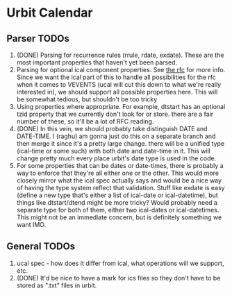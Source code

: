 # Urbit Calendar

## Parser TODOs

1. (DONE) Parsing for recurrence rules (rrule, rdate, exdate).
   These are the most important properties that haven't yet
   been parsed.
2. Parsing for optional ical component properties. See
   [the rfc](https://tools.ietf.org/html/rfc5545#section-3.3.4)
   for more info. Since we want the ical part of this to handle
   all possibilities for the rfc when it comes to VEVENTS (ucal
   will cut this down to what we're really interested in), we should
   support all possible properties here. This will be somewhat tedious,
   but shouldn't be too tricky
3. Using properties where appropriate. For example, dtstart has
   an optional tzid property that we currently don't look for or store.
   there are a fair number of these, so it'll be a lot of RFC reading.
4. (DONE) In this vein, we should probably take distinguish DATE and DATE-TIME.
   I (raghu) am gonna just do this on a separate branch and then merge
   it since it's a pretty large change. there will be a unified type
   (ical-time or some such) with both date and date-time in it. This will
   change pretty much every place urbit's date type is used in the code.
5. For some properties that can be dates or date-times, there is probably
   a way to enforce that they're all either one or the other. This would
   more closely mirror what the ical spec actually says and would be a nice
   way of having the type system reflect that validation.
   Stuff like exdate is easy (define a new type that's either a list of
   ical-date or ical-datetime), but things like dtstart/dtend might be more
   tricky? Would probably need a separate type for both of them, either
   two ical-dates or ical-datetimes. This might not be an immediate concern,
   but is definitely something we want IMO.

## General TODOs

1. ucal spec - how does it differ from ical, what operations will we support, etc.
2. (DONE) It'd be nice to have a mark for ics files so they don't have to be stored as
   ".txt" files in urbit.

